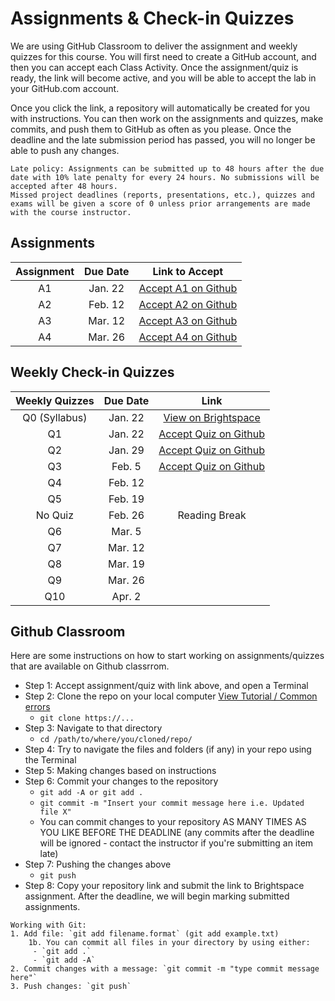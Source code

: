 # Assignments & Check-in Quizzes

We are using GitHub Classroom to deliver the assignment and weekly quizzes for this course.
You will first need to create a GitHub account, and then you can accept each Class Activity.
Once the assignment/quiz is ready, the link will become active, and you will be able to accept the lab in your GitHub.com account.

Once you click the link, a repository will automatically be created for you with instructions.
You can then work on the assignments and quizzes, make commits, and push them to GitHub as often as you please.
Once the deadline and the late submission period has passed, you will no longer be able to push any changes.

```{tip}
Late policy: Assignments can be submitted up to 48 hours after the due date with 10% late penalty for every 24 hours. No submissions will be accepted after 48 hours. 
Missed project deadlines (reports, presentations, etc.), quizzes and exams will be given a score of 0 unless prior arrangements are made with the course instructor.
```

## Assignments 

| Assignment |    Due Date     |      Link to Accept     |
|:----------:|:---------------:|:-----------------------:|
|     A1     |     Jan. 22     | [Accept A1 on Github](https://classroom.github.com/a/Esve9AkZ) |
|     A2     |    Feb. 12      | [Accept A2 on Github]() |
|     A3     |     Mar. 12     | [Accept A3 on Github]() |
|     A4     |     Mar. 26     | [Accept A4 on Github]() |

## Weekly Check-in Quizzes

| Weekly Quizzes | Due Date |                                              Link                                               |
|:--------------:|:--------:|:-----------------------------------------------------------------------------------------------:|
| Q0 (Syllabus)  | Jan. 22  | [View on Brightspace](https://d2l.langara.bc.ca/d2l/le/content/222094/viewContent/3565023/View) |
|       Q1       | Jan. 22  |                [Accept Quiz on Github](https://classroom.github.com/a/WKss8HdK)                 |
|       Q2       | Jan. 29  |                [Accept Quiz on Github](https://classroom.github.com/a/0ovsxtyw)                 |
|       Q3       |  Feb. 5  |                [Accept Quiz on Github](https://classroom.github.com/a/PDIkDMhm)                 |
|       Q4       | Feb. 12  |                                                                                                 |
|       Q5       | Feb. 19  |                                                                                                 |
|    No Quiz     | Feb. 26  |                                          Reading Break                                          |
|       Q6       |  Mar. 5  |                                                                                                 |
|       Q7       | Mar. 12  |                                                                                                 |
|       Q8       | Mar. 19  |                                                                                                 |
|       Q9       | Mar. 26  |                                                                                                 |
|      Q10       |  Apr. 2  |                                                                                                 |

## Github Classroom

Here are some instructions on how to start working on assignments/quizzes that are available on Github classrrom.

- Step 1: Accept assignment/quiz with link above, and open a Terminal
- Step 2: Clone the repo on your local computer [View Tutorial / Common errors](https://docs.github.com/en/repositories/creating-and-managing-repositories/cloning-a-repository)
  - `git clone https://...`
- Step 3: Navigate to that directory 
  - `cd /path/to/where/you/cloned/repo/`
- Step 4: Try to navigate the files and folders (if any) in your repo using the Terminal
- Step 5: Making changes based on instructions 
- Step 6: Commit your changes to the repository 
  - `git add -A or git add .`
  - `git commit -m "Insert your commit message here i.e. Updated file X"`
  - You can commit changes to your repository AS MANY TIMES AS YOU LIKE BEFORE THE DEADLINE (any commits after the deadline will be ignored - contact the instructor if you're submitting an item late)
- Step 7: Pushing the changes above
  - `git push` 
- Step 8: Copy your repository link and submit the link to Brightspace assignment. After the deadline, we will begin marking submitted assignments. 



```{tip}
Working with Git:
1. Add file: `git add filename.format` (git add example.txt) 
    1b. You can commit all files in your directory by using either:
     - `git add .`
     - `git add -A`
2. Commit changes with a message: `git commit -m "type commit message here"`
3. Push changes: `git push`
```
